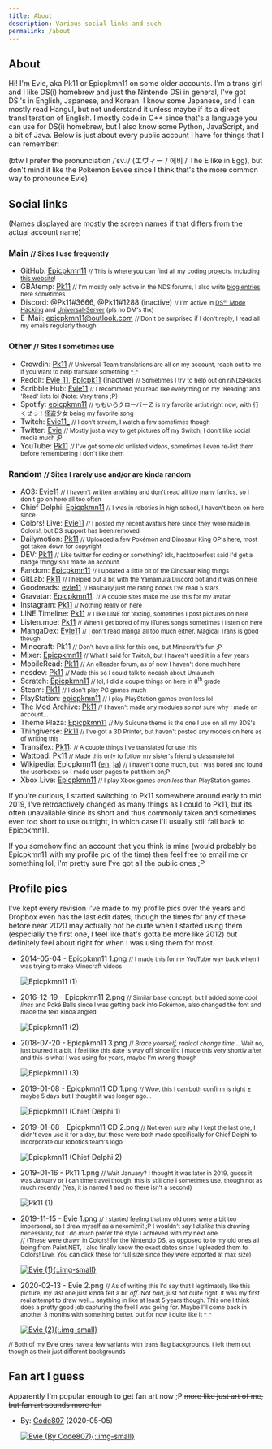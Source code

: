 ```yaml
---
title: About
description: Various social links and such
permalink: /about
---
```


## About
Hi! I'm Evie, aka Pk11 or Epicpkmn11 on some older accounts. I'm a trans girl and I like DS(i) homebrew and just the Nintendo DSi in general, I've got DSi's in English, Japanese, and Korean. I know some Japanese, and I can mostly read Hangul, but not understand it unless maybe if its a direct transliteration of English. I mostly code in C++ since that's a language you can use for DS(i) homebrew, but I also know some Python, JavaScript, and a bit of Java. Below is just about every public account I have for things that I can remember:

(btw I prefer the pronunciation /ˈɛv.i/ (エヴィー / 에비 / The E like in Egg), but don't mind it like the Pokémon Eevee since I think that's the more common way to pronounce Evie)

## Social links
(Names displayed are mostly the screen names if that differs from the actual account name)
### Main <small>// Sites I use frequently</small>
- GitHub: [Epicpkmn11](https://github.com/Epicpkmn11) <small>// This is where you can find all my coding projects. Including [this website](https://github.com/Epicpkmn11/pk11.us)!</small>
- GBAtemp: [Pk11](https://gbatemp.net/members/pk11.494739/) <small>// I'm mostly only active in the NDS forums, I also write [blog entries](https://gbatemp.net/blog/pk11.494739/) here sometimes</small>
- Discord: @Pk11#3666, @Pk11#1288 (inactive) <small>// I'm active in [DS⁽ⁱ⁾ Mode Hacking](https://discord.gg/yD3spjv) and [Universal-Server](https://discord.gg/KDJCfGF) (pls no DM's thx)</small>
- E-Mail: [epicpkmn11@outlook.com](mailto:epicpkmn11@outlook.com) <small>// Don't be surprised if I don't reply, I read all my emails regularly though</small>

### Other <small>// Sites I sometimes use</small>
- Crowdin: [Pk11](https://crowdin.com/profile/Pk11) <small>// Universal-Team translations are all on my account, reach out to me if you want to help translate something ^_^</small>
- Reddit: [Evie_11](https://www.reddit.com/user/Evie_11/), [Epicpk11](https://www.reddit.com/u/Epicpk11) (inactive) <small>// Sometimes I try to help out on r/NDSHacks</small>
- Scribble Hub: [Evie11](https://www.scribblehub.com/profile/15062/evie11/) <small>// I recommend you read like everything on my 'Reading' and 'Read' lists lol (Note: Very trans ;P)</small>
- Spotify: [epicpkmn11](https://open.spotify.com/user/epicpkmn11) <small>// ももいろクローバーＺ is my favorite artist right now, with 行くぜっ！怪盗少女 being my favorite song</small>
- Twitch: [Evie11\_](https://www.twitch.tv/Evie11_) <small>// I don't stream, I watch a few sometimes though</small>
- Twitter: [Evie](https://twitter.com/Evie11__) <small>// Mostly just a way to get pictures off my Switch, I don't like social media much ;P</small>
- YouTube: [Pk11](https://www.youtube.com/channel/UCENcUX15ZTBn4Nlrm3fXsVQ) <small>// I've got some old unlisted videos, sometimes I even re-list them before remembering I don't like them</small>

### Random <small>// Sites I rarely use and/or are kinda random</small>
- AO3: [Evie11](https://archiveofourown.org/users/Evie11) <small>// I haven't written anything and don't read all too many fanfics, so I don't go on here all too often</small>
- Chief Delphi: [Epicpkmn11](https://www.chiefdelphi.com/u/epicpkmn11) <small>// I was in robotics in high school, I haven't been on here since</small>
- Colors! Live: [Evie11](https://www.colorslive.com/artist/Evie11) <small>// I posted my recent avatars here since they were made in Colors!, but DS support has been removed</small>
- Dailymotion: [Pk11](https://www.dailymotion.com/Epicpkmn11music) <small>// Uploaded a few Pokémon and Dinosaur King OP's here, most got taken down for copyright</small>
- DEV: [Pk11](https://dev.to/pk11) <small>// Like twitter for coding or something? idk, hacktoberfest said I'd get a badge thingy so I made an account</small>
- Fandom: [Epicpkmn11](https://dinosaurking.fandom.com/wiki/Message_Wall:Epicpkmn11) <small>// I updated a little bit of the Dinosaur King things</small>
- GitLab: [Pk11](https://gitlab.com/Epicpkmn11) <small>// I helped out a bit with the Yamamura Discord bot and it was on here</small>
- Goodreads: [evie11](https://www.goodreads.com/evie11) <small>// Basically just me rating books I've read 5 stars</small>
- Gravatar: [Epicpkmn11](https://ja.gravatar.com/epicpkmn11): <small>// A couple sites make me use this for my avatar</small>
- Instagram: [Pk11](https://www.instagram.com/epicpkmn11/) <small>// Nothing really on here</small>
- LINE Timeline: [Pk11](https://timeline.line.me/user/_dVRz1-TMEIXMntRk6XV-g26IDbRae0bLZ3jpsqM) <small>// I like LINE for texting, sometimes I post pictures on here</small>
- Listen.moe: [Pk11](https://listen.moe/u/pk11) <small>// When I get bored of my iTunes songs sometimes I listen on here</small>
- MangaDex: [Evie11](https://mangadex.org/user/471397/evie11) <small>// I don't read manga all too much either, Magical Trans is good though</small>
- Minecraft: Pk11 <small>// Don't have a link for this one, but Minecraft's fun ;P</small>
- Mixer: [Epicpkmn11](https://mixer.com/Epicpkmn11) <small>// What I said for Twitch, but I haven't used it in a few years</small>
- MobileRead: [Pk11](https://www.mobileread.com/forums/member.php?u=314538) <small>// An eReader forum, as of now I haven't done much here</small>
- nesdev: [Pk11](http://forums.nesdev.com/memberlist.php?mode=viewprofile&u=17669) <small>// Made this so I could talk to nocash about Unlaunch</small>
- Scratch: [Epicpkmn11](https://scratch.mit.edu/users/Epicpkmn11/) <small>// lol, I did a couple things on here in 8<sup>th</sup> grade</small>
- Steam: [Pk11](https://steamcommunity.com/id/epicpkmn11/) <small>// I don't play PC games much</small>
- PlayStation: [epicpkmn11](https://my.playstation.com/profile/epicpkmn11) <small>// I play PlayStation games even less lol</small>
- The Mod Archive: [Pk11](https://modarchive.org/member.php?92565) <small>// I haven't made any modules so not sure why I made an account...</small>
- Theme Plaza: [Epicpkmn11](https://themeplaza.eu/profile/Epicpkmn11) <small>// My Suicune theme is the one I use on all my 3DS's</small>
- Thingiverse: [Pk11](https://www.thingiverse.com/Pk11) <small>// I've got a 3D Printer, but haven't posted any models on here as of writing this</small>
- Transifex: [Pk11](https://www.transifex.com/user/profile/Pk11/): <small>// A couple things I've translated for use this</small>
- Wattpad: [Pk11](https://www.wattpad.com/user/Epicpkmn11) <small>// Made this only to follow my sister's friend's classmate lol</small>
- Wikipedia: Epicpkmn11 ([en](https://en.wikipedia.org/wiki/User:Epicpkmn11), [ja](https://ja.wikipedia.org/wiki/User:Epicpkmn11)) <small>// I haven't done much, but I was bored and found the userboxes so I made user pages to put them on;P</small>
- Xbox Live: [Epicpkmn11](https://account.xbox.com/ja-jp/profile?gamertag=Epicpkmn11) <small>// I play Xbox games *even less* than PlayStation games</small>

If you're curious, I started switching to Pk11 somewhere around early to mid 2019, I've retroactively changed as many things as I could to Pk11, but its often unavailable since its short and thus commonly taken and sometimes even too short to use outright, in which case I'll usually still fall back to Epicpkmn11.

If you somehow find an account that you think is mine (would probably be Epicpkmn11 with my profile pic of the time) then feel free to email me or something lol, I'm pretty sure I've got all the public ones ;P

## Profile pics
I've kept every revision I've made to my profile pics over the years and Dropbox even has the last edit dates, though the times for any of these before near 2020 may actually not be quite when I started using them (especially the first one, I feel like that's gotta be more like 2012) but definitely feel about right for when I was using them for most.

- 2014-05-04 - Epicpkmn11 1.png <small>// I made this for my YouTube way back when I was trying to make Minecraft videos</small>

  ![Epicpkmn11 (1)](/assets/images/pfp/epicpkmn11-1.png)

- 2016-12-19 - Epicpkmn11 2.png <small>// Similar base concept, but I added some *cool lines* and Poké Balls since I was getting back into Pokémon, also changed the font and made the text kinda angled</small>

  ![Epicpkmn11 (2)](/assets/images/pfp/epicpkmn11-2.png)

- 2018-07-20 - Epicpkmn11 3.png <small>// *Brace yourself, radical change time*... Wait no, just blurred it a bit. I feel like this date is way off since iirc I made this very shortly after and this is what I was using for years, maybe I'm wrong though</small>

  ![Epicpkmn11 (3)](/assets/images/pfp/epicpkmn11-3.png)

- 2019-01-08 - Epicpkmn11 CD 1.png <small>// Wow, this I can both confirm is right ± maybe 5 days but I thought it was longer ago...</small>

  ![Epicpkmn11 (Chief Delphi 1)](/assets/images/pfp/epicpkmn11-cd-1.png)

- 2019-01-08 - Epicpkmn11 CD 2.png <small>// Not even sure why I kept the last one, I didn't even use it for a day, but these were both made specifically for Chief Delphi to incorporate our robotics team's logo</small>

  ![Epicpkmn11 (Chief Delphi 2)](/assets/images/pfp/epicpkmn11-cd-2.png)

- 2019-01-16 - Pk11 1.png <small>// Wait January? I thought it was later in 2019, guess it was January or I can time travel though, this is still one I sometimes use, though not as much recently (Yes, it is named 1 and no there isn't a second)</small>

  ![Pk11 (1)](/assets/images/pfp/pk11-1.png)

- 2019-11-15 - Evie 1.png <small>// I started feeling that my old ones were a bit too impersonal, so I drew myself as a nekomimi! ;P I wouldn't say I *dislike* this drawing necessarily, but I do *much* prefer the style I achieved with my next one.</small>
  <br><small>// (These were drawn in Colors! for the Nintendo DS, as opposed to to my old ones all being from Paint.NET, I also finally know the exact dates since I uploaded them to Colors! Live. You can click these for full size since they were exported at max size)</small>

  [![Evie (1)](/assets/images/pfp/evie-1.png){:.img-small}](/assets/images/pfp/evie-1.png)

- 2020-02-13 - Evie 2.png <small>// As of writing this I'd say that I legitimately like this picture, my last one just kinda felt a bit *off*. Not *bad*, just not quite right, it was my first real attempt to draw well... anything in like at least 5 years though. This one I think does a pretty good job capturing the feel I was going for. Maybe I'll come back in another 3 months with something better, but for now I quite like it ^_^</small>

  [![Evie (2)](/assets/images/pfp/evie-2.png){:.img-small}](/assets/images/pfp/evie-2.png)

<small>// Both of my Evie ones have a few variants with trans flag backgrounds, I left them out though as their just different backgrounds</small>

<!-- Fine, there's one at /assets/images/pfp/evie-2-trans-heart.png... That's why you're looking at comments here, right? -->

## Fan art I guess
Apparently I'm popular enough to get fan art now ;P ~~more like just art of me, but fan art sounds more fun~~

- By: [Code807](https://twitter.com/code_807) (2020-05-05)

  [![Evie (By Code807)](/assets/images/art/evie-code807.png){:.img-small}](/assets/images/art/evie-code807.png)
